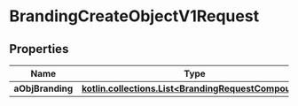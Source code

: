 
# BrandingCreateObjectV1Request

## Properties
Name | Type | Description | Notes
------------ | ------------- | ------------- | -------------
**aObjBranding** | [**kotlin.collections.List&lt;BrandingRequestCompound&gt;**](BrandingRequestCompound.md) |  | 



